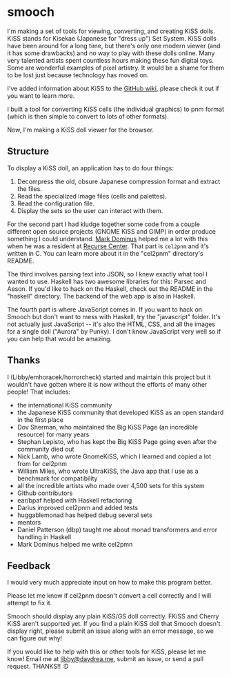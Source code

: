 # smooch

I'm making a set of tools for viewing, converting, and creating KiSS dolls.
KiSS stands for Kisekae (Japanese for "dress up") Set System. KiSS dolls
have been around for a long time, but there's only one modern viewer (and it
has some drawbacks) and no way to play with these dolls online. Many very
talented artists spent countless hours making these fun digital toys. Some are
wonderful examples of pixel artistry. It would be a shame for them to be lost
just because technology has moved on.

I've added information about KiSS to the
[GitHub wiki](https://github.com/emhoracek/smooch/wiki), please check it out
if you want to learn more.

I built a tool for converting KiSS cells (the individual graphics) to pnm
format (which is then simple to convert to lots of other formats).

Now, I'm making a KiSS doll viewer for the browser.

## Structure

To display a KiSS doll, an application has to do four things:
  1. Decompress the old, obsure Japanese compression format and extract the files.
  2. Read the specialized image files (cells and palettes).
  3. Read the configuration file.
  4. Display the sets so the user can interact with them.

For the second part I had kludge together some code from a couple different
open source projects (GNOME KiSS and GIMP) in order produce something I could
understand. [Mark Dominus](http://blog.plover.com) helped me a lot with this
when he was a resident at [Recurse Center](http://www.recurse.com). That part
is `cel2pnm` and it's written in C. You can learn more about it in the "cel2pnm" directory's README.

The third involves parsing text into JSON, so I knew exactly what tool I wanted
to use. Haskell has two awesome libraries for this: Parsec and Aeson.
If you'd like to hack on the Haskell, check out the README in the "haskell" directory. The backend of the web app is also in Haskell.

The fourth part is where JavaScript comes in. If you want to hack on Smooch
but don't want to mess with Haskell, try the "javascript" folder. It's not
actually just JavaScript -- it's also the HTML, CSS, and all the images for a
single doll ("Aurora" by Punky). I don't know JavaScript very well so if you
can help that would be amazing.

## Thanks

I (Libby/emhoracek/horrorcheck) started and maintain this project but it wouldn't have gotten where it is now without the efforts of many other people! That includes:

 * the international KiSS community
  * the Japanese KiSS community that developed KiSS as an open standard in the first place
  * Dov Sherman, who maintained the Big KiSS Page (an incredible resource) for many years
  * Stephan Lepisto, who has kept the Big KiSS Page going even after the community died out
  * Nick Lamb, who wrote GnomeKiSS, which I learned and copied a lot from for cel2pnm
  * William Miles, who wrote UltraKiSS, the Java app that I use as a benchmark for compatibility
  * all the incredible artists who made over 4,500 sets for this system
 * Github contributors
  * ear/bpaf helped with Haskell refactoring
  * Darius improved cel2pnm and added tests
  * huggablemonad has helped debug several sets
 * mentors
  * Daniel Patterson (dbp) taught me about monad transformers and error handling in Haskell
  * Mark Dominus helped me write cel2pmn

## Feedback

I would very much appreciate input on how to make this program better.

Please let me know if cel2pnm doesn't convert a cell correctly and I will
attempt to fix it. 

Smooch should display any plain KiSS/GS doll correctly. FKiSS and Cherry KiSS
aren't supported yet. If you find a plain KiSS doll that Smooch doesn't display
right, please submit an issue along with an error message, so we can figure out why!

If you would like to help with this or other tools for KiSS, please let me know!
Email me at libby@daydrea.me, submit an issue, or send a pull request. THANKS!! :D
